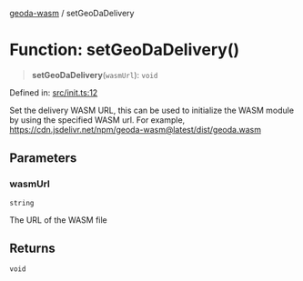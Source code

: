 [geoda-wasm](../globals.md) / setGeoDaDelivery

# Function: setGeoDaDelivery()

> **setGeoDaDelivery**(`wasmUrl`): `void`

Defined in: [src/init.ts:12](https://github.com/GeoDaCenter/geoda-lib/blob/92ce80b2e81e5a6276ad0890a9a8fe638734b201/src/js/src/init.ts#L12)

Set the delivery WASM URL, this can be used to initialize the WASM module by using the specified WASM url.
For example, https://cdn.jsdelivr.net/npm/geoda-wasm@latest/dist/geoda.wasm

## Parameters

### wasmUrl

`string`

The URL of the WASM file

## Returns

`void`
